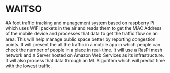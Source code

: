 # WAITSO
#A foot traffic tracking and management system based on raspberry Pi which uses WiFi packets in the air and reads them to get the MAC Address of the mobile device and processes that data to get the traffic flow on an area. 
This will help manage public space better by reporting congestion points. It will present the all the traffic in a mobile app in which people can check the number of people in a place in real-time. It will use a RasPi mesh network and a Server hosted on Amazon Web Services as its infrastructure. It will also process that data through an ML Algorithm which will predict time with the lowest traffic.
